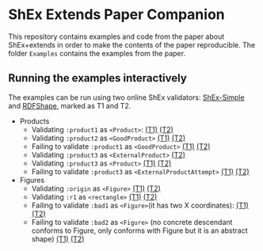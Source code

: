 # ShEx Extends Paper Companion

This repository contains examples and code from the paper about ShEx+extends in order to make the contents of the paper reproducible. The folder <code>Examples</code> contains the examples from the paper.


## Running the examples interactively

The examples can be run using two online ShEx validators: <a href="https://shex.io/webapps/shex.js/packages/shex-webapp/doc/shex-simple?manifestURL=https://raw.githubusercontent.com/anonsem/shex_extends_paper_examples/master/examples/manifest.yml">ShEx-Simple</a> and <a href="https://rdfshape.weso.es">RDFShape</a>, marked as T1 and T2. 

<ul>
<li>Products
<ul>
<li>Validating <code>:product1</code> as <code>&lt;Product&gt;</code>:
<a href="https://shex.io/webapps/shex.js/packages/shex-webapp/doc/shex-simple?schema=prefix%20%3A%20%20%20%20%20%20%20%3Chttp%3A%2F%2Fexample.org%2F%3E%0Aprefix%20xsd%3A%20%20%20%20%3Chttp%3A%2F%2Fwww.w3.org%2F2001%2FXMLSchema%23%3E%0Aprefix%20schema%3A%20%3Chttp%3A%2F%2Fschema.org%2F%3E%0A%0A%0A%3CProduct%3E%20%7B%0A%20(%3Acode%20xsd%3Ainteger%20%7C%20%3Aname%20xsd%3Astring%20)%3B%0A%20%3Areview%20%40%3CReview%3E%20*%20%3B%0A%20%3Arelated%20%40%3CProduct%3E%20*%20%0A%7D%0A%0A%3CReview%3E%20%7B%0A%20%3Avalue%20%20%5B%3ABad%20%3AGood%5D%3B%0A%20%3Atimestamp%20xsd%3Ainteger%0A%7D%0A%0A%3CGoodProduct%3E%20%40%3CProduct%3E%20AND%20%7B%0A%20%3Areview%20%40%3CGoodReview%3E%20*%20%3B%0A%7D%0A%3CGoodReview%3E%20%7B%20%0A%20%3Avalue%20%5B%3AGood%5D%20%0A%7D%0A%0A%3CExternalProductAttempt%3E%20%40%3CProduct%3E%20AND%20%7B%0A%20%3Areview%20%40%3CExternalReview%3E%20*%20%0A%7D%0A%3CExternalReview%3E%20%7B%20%0A%20%3Avalue%20xsd%3Ainteger%20%0A%7D%0A%0A%3CExternalProduct%3E%20extends%20%40%3CProduct%3E%20%7B%0A%20%3Areview%20%40%3CExternalReview%3E%20*%0A%7D&data=prefix%20%3A%20%20%20%20%20%20%20%3Chttp%3A%2F%2Fexample.org%2F%3E%0Aprefix%20xsd%3A%20%20%20%20%3Chttp%3A%2F%2Fwww.w3.org%2F2001%2FXMLSchema%23%3E%0A%0A%3Aproduct1%20%3Acode%201%20%3B%0A%20%3Areview%20%5B%3Avalue%20%3ABad%3B%20%3Atimestamp%2023%5D%3B%0A%20%3Arelated%20%3Aproduct2%20.%0A%0A%3Aproduct2%20%3Aname%20%22Nice%20Book%22%20%3B%0A%20%3Areview%20%5B%3Avalue%20%3AGood%3B%20%3Atimestamp%2045%5D%20.%0A%0A%3Aproduct3%20%3Acode%203%20%3B%0A%20%3Areview%20%5B%3Avalue%20%3AGood%3B%20%3Atimestamp%2067%5D%2C%20%0A%20%20%20%20%20%20%20%20%20%5B%3Avalue%20%3ABad%3B%20%3Atimestamp%2078%5D%2C%20%0A%20%20%20%20%20%20%20%20%20%5B%3Avalue%205%5D%2C%20%5B%3Avalue%202%5D%20.&shape-map=%3Aproduct1%40%3CProduct%3E&interface=human&success=proof&regexpEngine=eval-threaded-nerr&manifestURL=https%3A%2F%2Fshex.io%2Fwebapps%2Fshex.js%2Fpackages%2Fshex-webapp%2Fexamples%2Fmanifest.json">(T1)</a>
<a href="https://rdfshape.weso.es/shexValidate?data=prefix%20%3A%20%20%20%20%20%20%20%3Chttp%3A%2F%2Fexample.org%2F%3E%0Aprefix%20xsd%3A%20%20%20%20%3Chttp%3A%2F%2Fwww.w3.org%2F2001%2FXMLSchema%23%3E%0A%0A%3Aproduct1%20%3Acode%201%20%3B%0A%20%3Areview%20%5B%3Avalue%20%3ABad%3B%20%3Atimestamp%2023%5D%3B%0A%20%3Arelated%20%3Aproduct2%20.%0A%0A%3Aproduct2%20%3Aname%20%22Nice%20Book%22%20%3B%0A%20%3Areview%20%5B%3Avalue%20%3AGood%3B%20%3Atimestamp%2045%5D%20.%0A%0A%3Aproduct3%20%3Acode%203%20%3B%0A%20%3Areview%20%5B%3Avalue%20%3AGood%3B%20%3Atimestamp%2067%5D%2C%20%0A%20%20%20%20%20%20%20%20%20%5B%3Avalue%20%3ABad%3B%20%3Atimestamp%2078%5D%2C%20%0A%20%20%20%20%20%20%20%20%20%5B%3Avalue%205%5D%2C%20%5B%3Avalue%202%5D%20.&dataFormat=Turtle&dataInference=NONE&dataSource=byText&schema=prefix%20%3A%20%20%20%20%20%20%20%3Chttp%3A%2F%2Fexample.org%2F%3E%0Aprefix%20xsd%3A%20%20%20%20%3Chttp%3A%2F%2Fwww.w3.org%2F2001%2FXMLSchema%23%3E%0Aprefix%20schema%3A%20%3Chttp%3A%2F%2Fschema.org%2F%3E%0A%0A%0A%3CProduct%3E%20%7B%0A%20%28%3Acode%20xsd%3Ainteger%20%7C%20%3Aname%20xsd%3Astring%20%29%3B%0A%20%3Areview%20%40%3CReview%3E%20%2A%20%3B%0A%20%3Arelated%20%40%3CProduct%3E%20%2A%20%0A%7D%0A%0A%3CReview%3E%20%7B%0A%20%3Avalue%20%20%5B%3ABad%20%3AGood%5D%3B%0A%20%3Atimestamp%20xsd%3Ainteger%0A%7D%0A%0A%3CGoodProduct%3E%20%40%3CProduct%3E%20AND%20%7B%0A%20%3Areview%20%40%3CGoodReview%3E%20%2A%20%3B%0A%7D%0A%3CGoodReview%3E%20%7B%20%0A%20%3Avalue%20%5B%3AGood%5D%20%0A%7D%0A%0A%3CExternalProductAttempt%3E%20%40%3CProduct%3E%20AND%20%7B%0A%20%3Areview%20%40%3CExternalReview%3E%20%2A%20%0A%7D%0A%3CExternalReview%3E%20%7B%20%0A%20%3Avalue%20xsd%3Ainteger%20%0A%7D%0A%0A%3CExternalProduct%3E%20extends%20%40%3CProduct%3E%20%7B%0A%20%3Areview%20%40%3CExternalReview%3E%20%2A%0A%7D&schemaEngine=ShEx&schemaFormat=ShExC&schemaSource=byText&shape-map=%3Aproduct1%40%3CProduct%3E&shapeMapFormat=Compact&shapeMapSource=byText&triggerMode=ShapeMap">(T2)</a></li>
<li>Validating <code>:product2</code> as <code>&lt;GoodProduct&gt;</code>
<a href="https://shex.io/webapps/shex.js/packages/shex-webapp/doc/shex-simple?schema=prefix%20%3A%20%20%20%20%20%20%20%3Chttp%3A%2F%2Fexample.org%2F%3E%0Aprefix%20xsd%3A%20%20%20%20%3Chttp%3A%2F%2Fwww.w3.org%2F2001%2FXMLSchema%23%3E%0Aprefix%20schema%3A%20%3Chttp%3A%2F%2Fschema.org%2F%3E%0A%0A%0A%3CProduct%3E%20%7B%0A%20(%3Acode%20xsd%3Ainteger%20%7C%20%3Aname%20xsd%3Astring%20)%3B%0A%20%3Areview%20%40%3CReview%3E%20*%20%3B%0A%20%3Arelated%20%40%3CProduct%3E%20*%20%0A%7D%0A%0A%3CReview%3E%20%7B%0A%20%3Avalue%20%20%5B%3ABad%20%3AGood%5D%3B%0A%20%3Atimestamp%20xsd%3Ainteger%0A%7D%0A%0A%3CGoodProduct%3E%20%40%3CProduct%3E%20AND%20%7B%0A%20%3Areview%20%40%3CGoodReview%3E%20*%20%3B%0A%7D%0A%3CGoodReview%3E%20%7B%20%0A%20%3Avalue%20%5B%3AGood%5D%20%0A%7D%0A%0A%3CExternalProductAttempt%3E%20%40%3CProduct%3E%20AND%20%7B%0A%20%3Areview%20%40%3CExternalReview%3E%20*%20%0A%7D%0A%3CExternalReview%3E%20%7B%20%0A%20%3Avalue%20xsd%3Ainteger%20%0A%7D%0A%0A%3CExternalProduct%3E%20extends%20%40%3CProduct%3E%20%7B%0A%20%3Areview%20%40%3CExternalReview%3E%20*%0A%7D&data=prefix%20%3A%20%20%20%20%20%20%20%3Chttp%3A%2F%2Fexample.org%2F%3E%0Aprefix%20xsd%3A%20%20%20%20%3Chttp%3A%2F%2Fwww.w3.org%2F2001%2FXMLSchema%23%3E%0A%0A%3Aproduct1%20%3Acode%201%20%3B%0A%20%3Areview%20%5B%3Avalue%20%3ABad%3B%20%3Atimestamp%2023%5D%3B%0A%20%3Arelated%20%3Aproduct2%20.%0A%0A%3Aproduct2%20%3Aname%20%22Nice%20Book%22%20%3B%0A%20%3Areview%20%5B%3Avalue%20%3AGood%3B%20%3Atimestamp%2045%5D%20.%0A%0A%3Aproduct3%20%3Acode%203%20%3B%0A%20%3Areview%20%5B%3Avalue%20%3AGood%3B%20%3Atimestamp%2067%5D%2C%20%0A%20%20%20%20%20%20%20%20%20%5B%3Avalue%20%3ABad%3B%20%3Atimestamp%2078%5D%2C%20%0A%20%20%20%20%20%20%20%20%20%5B%3Avalue%205%5D%2C%20%5B%3Avalue%202%5D%20.&shape-map=%3Aproduct2%40%3CGoodProduct%3E&interface=human&success=proof&regexpEngine=eval-threaded-nerr&manifestURL=https%3A%2F%2Fshex.io%2Fwebapps%2Fshex.js%2Fpackages%2Fshex-webapp%2Fexamples%2Fmanifest.json">(T1)</a>
<a href="https://rdfshape.weso.es/shexValidate?data=prefix%20%3A%20%20%20%20%20%20%20%3Chttp%3A%2F%2Fexample.org%2F%3E%0Aprefix%20xsd%3A%20%20%20%20%3Chttp%3A%2F%2Fwww.w3.org%2F2001%2FXMLSchema%23%3E%0A%0A%3Aproduct1%20%3Acode%201%20%3B%0A%20%3Areview%20%5B%3Avalue%20%3ABad%3B%20%3Atimestamp%2023%5D%3B%0A%20%3Arelated%20%3Aproduct2%20.%0A%0A%3Aproduct2%20%3Aname%20%22Nice%20Book%22%20%3B%0A%20%3Areview%20%5B%3Avalue%20%3AGood%3B%20%3Atimestamp%2045%5D%20.%0A%0A%3Aproduct3%20%3Acode%203%20%3B%0A%20%3Areview%20%5B%3Avalue%20%3AGood%3B%20%3Atimestamp%2067%5D%2C%20%0A%20%20%20%20%20%20%20%20%20%5B%3Avalue%20%3ABad%3B%20%3Atimestamp%2078%5D%2C%20%0A%20%20%20%20%20%20%20%20%20%5B%3Avalue%205%5D%2C%20%5B%3Avalue%202%5D%20.&dataFormat=Turtle&dataInference=NONE&dataSource=byText&schema=prefix%20%3A%20%20%20%20%20%20%20%3Chttp%3A%2F%2Fexample.org%2F%3E%0Aprefix%20xsd%3A%20%20%20%20%3Chttp%3A%2F%2Fwww.w3.org%2F2001%2FXMLSchema%23%3E%0Aprefix%20schema%3A%20%3Chttp%3A%2F%2Fschema.org%2F%3E%0A%0A%0A%3CProduct%3E%20%7B%0A%20%28%3Acode%20xsd%3Ainteger%20%7C%20%3Aname%20xsd%3Astring%20%29%3B%0A%20%3Areview%20%40%3CReview%3E%20%2A%20%3B%0A%20%3Arelated%20%40%3CProduct%3E%20%2A%20%0A%7D%0A%0A%3CReview%3E%20%7B%0A%20%3Avalue%20%20%5B%3ABad%20%3AGood%5D%3B%0A%20%3Atimestamp%20xsd%3Ainteger%0A%7D%0A%0A%3CGoodProduct%3E%20%40%3CProduct%3E%20AND%20%7B%0A%20%3Areview%20%40%3CGoodReview%3E%20%2A%20%3B%0A%7D%0A%3CGoodReview%3E%20%7B%20%0A%20%3Avalue%20%5B%3AGood%5D%20%0A%7D%0A%0A%3CExternalProductAttempt%3E%20%40%3CProduct%3E%20AND%20%7B%0A%20%3Areview%20%40%3CExternalReview%3E%20%2A%20%0A%7D%0A%3CExternalReview%3E%20%7B%20%0A%20%3Avalue%20xsd%3Ainteger%20%0A%7D%0A%0A%3CExternalProduct%3E%20extends%20%40%3CProduct%3E%20%7B%0A%20%3Areview%20%40%3CExternalReview%3E%20%2A%0A%7D&schemaEngine=ShEx&schemaFormat=ShExC&schemaSource=byText&shape-map=%3Aproduct2%40%3CGoodProduct%3E&shapeMapFormat=Compact&shapeMapSource=byText&triggerMode=ShapeMap">(T2)</a></li>
<li>Failing to validate <code>:product1</code> as <code>&lt;GoodProduct&gt;</code>
<a href="https://shex.io/webapps/shex.js/packages/shex-webapp/doc/shex-simple?schema=prefix%20%3A%20%20%20%20%20%20%20%3Chttp%3A%2F%2Fexample.org%2F%3E%0Aprefix%20xsd%3A%20%20%20%20%3Chttp%3A%2F%2Fwww.w3.org%2F2001%2FXMLSchema%23%3E%0Aprefix%20schema%3A%20%3Chttp%3A%2F%2Fschema.org%2F%3E%0A%0A%0A%3CProduct%3E%20%7B%0A%20(%3Acode%20xsd%3Ainteger%20%7C%20%3Aname%20xsd%3Astring%20)%3B%0A%20%3Areview%20%40%3CReview%3E%20*%20%3B%0A%20%3Arelated%20%40%3CProduct%3E%20*%20%0A%7D%0A%0A%3CReview%3E%20%7B%0A%20%3Avalue%20%20%5B%3ABad%20%3AGood%5D%3B%0A%20%3Atimestamp%20xsd%3Ainteger%0A%7D%0A%0A%3CGoodProduct%3E%20%40%3CProduct%3E%20AND%20%7B%0A%20%3Areview%20%40%3CGoodReview%3E%20*%20%3B%0A%7D%0A%3CGoodReview%3E%20%7B%20%0A%20%3Avalue%20%5B%3AGood%5D%20%0A%7D%0A%0A%3CExternalProductAttempt%3E%20%40%3CProduct%3E%20AND%20%7B%0A%20%3Areview%20%40%3CExternalReview%3E%20*%20%0A%7D%0A%3CExternalReview%3E%20%7B%20%0A%20%3Avalue%20xsd%3Ainteger%20%0A%7D%0A%0A%3CExternalProduct%3E%20extends%20%40%3CProduct%3E%20%7B%0A%20%3Areview%20%40%3CExternalReview%3E%20*%0A%7D&data=prefix%20%3A%20%20%20%20%20%20%20%3Chttp%3A%2F%2Fexample.org%2F%3E%0Aprefix%20xsd%3A%20%20%20%20%3Chttp%3A%2F%2Fwww.w3.org%2F2001%2FXMLSchema%23%3E%0A%0A%3Aproduct1%20%3Acode%201%20%3B%0A%20%3Areview%20%5B%3Avalue%20%3ABad%3B%20%3Atimestamp%2023%5D%3B%0A%20%3Arelated%20%3Aproduct2%20.%0A%0A%3Aproduct2%20%3Aname%20%22Nice%20Book%22%20%3B%0A%20%3Areview%20%5B%3Avalue%20%3AGood%3B%20%3Atimestamp%2045%5D%20.%0A%0A%3Aproduct3%20%3Acode%203%20%3B%0A%20%3Areview%20%5B%3Avalue%20%3AGood%3B%20%3Atimestamp%2067%5D%2C%20%0A%20%20%20%20%20%20%20%20%20%5B%3Avalue%20%3ABad%3B%20%3Atimestamp%2078%5D%2C%20%0A%20%20%20%20%20%20%20%20%20%5B%3Avalue%205%5D%2C%20%5B%3Avalue%202%5D%20.&shape-map=%3Aproduct1%40%3CGoodProduct%3E&interface=human&success=proof&regexpEngine=eval-threaded-nerr&manifestURL=https%3A%2F%2Fshex.io%2Fwebapps%2Fshex.js%2Fpackages%2Fshex-webapp%2Fexamples%2Fmanifest.json">(T1)</a>
<a href="https://rdfshape.weso.es/shexValidate?data=prefix%20%3A%20%20%20%20%20%20%20%3Chttp%3A%2F%2Fexample.org%2F%3E%0Aprefix%20xsd%3A%20%20%20%20%3Chttp%3A%2F%2Fwww.w3.org%2F2001%2FXMLSchema%23%3E%0A%0A%3Aproduct1%20%3Acode%201%20%3B%0A%20%3Areview%20%5B%3Avalue%20%3ABad%3B%20%3Atimestamp%2023%5D%3B%0A%20%3Arelated%20%3Aproduct2%20.%0A%0A%3Aproduct2%20%3Aname%20%22Nice%20Book%22%20%3B%0A%20%3Areview%20%5B%3Avalue%20%3AGood%3B%20%3Atimestamp%2045%5D%20.%0A%0A%3Aproduct3%20%3Acode%203%20%3B%0A%20%3Areview%20%5B%3Avalue%20%3AGood%3B%20%3Atimestamp%2067%5D%2C%20%0A%20%20%20%20%20%20%20%20%20%5B%3Avalue%20%3ABad%3B%20%3Atimestamp%2078%5D%2C%20%0A%20%20%20%20%20%20%20%20%20%5B%3Avalue%205%5D%2C%20%5B%3Avalue%202%5D%20.&dataFormat=Turtle&dataInference=NONE&dataSource=byText&schema=prefix%20%3A%20%20%20%20%20%20%20%3Chttp%3A%2F%2Fexample.org%2F%3E%0Aprefix%20xsd%3A%20%20%20%20%3Chttp%3A%2F%2Fwww.w3.org%2F2001%2FXMLSchema%23%3E%0Aprefix%20schema%3A%20%3Chttp%3A%2F%2Fschema.org%2F%3E%0A%0A%0A%3CProduct%3E%20%7B%0A%20%28%3Acode%20xsd%3Ainteger%20%7C%20%3Aname%20xsd%3Astring%20%29%3B%0A%20%3Areview%20%40%3CReview%3E%20%2A%20%3B%0A%20%3Arelated%20%40%3CProduct%3E%20%2A%20%0A%7D%0A%0A%3CReview%3E%20%7B%0A%20%3Avalue%20%20%5B%3ABad%20%3AGood%5D%3B%0A%20%3Atimestamp%20xsd%3Ainteger%0A%7D%0A%0A%3CGoodProduct%3E%20%40%3CProduct%3E%20AND%20%7B%0A%20%3Areview%20%40%3CGoodReview%3E%20%2A%20%3B%0A%7D%0A%3CGoodReview%3E%20%7B%20%0A%20%3Avalue%20%5B%3AGood%5D%20%0A%7D%0A%0A%3CExternalProductAttempt%3E%20%40%3CProduct%3E%20AND%20%7B%0A%20%3Areview%20%40%3CExternalReview%3E%20%2A%20%0A%7D%0A%3CExternalReview%3E%20%7B%20%0A%20%3Avalue%20xsd%3Ainteger%20%0A%7D%0A%0A%3CExternalProduct%3E%20extends%20%40%3CProduct%3E%20%7B%0A%20%3Areview%20%40%3CExternalReview%3E%20%2A%0A%7D&schemaEngine=ShEx&schemaFormat=ShExC&schemaSource=byText&shape-map=%3Aproduct1%40%3CGoodProduct%3E&shapeMapFormat=Compact&shapeMapSource=byText&triggerMode=ShapeMap">(T2)</a></li>
<li>Validating <code>:product3</code> as <code>&lt;ExternalProduct&gt;</code>
<a href="https://shex.io/webapps/shex.js/packages/shex-webapp/doc/shex-simple?schema=prefix%20%3A%20%20%20%20%20%20%20%3Chttp%3A%2F%2Fexample.org%2F%3E%0Aprefix%20xsd%3A%20%20%20%20%3Chttp%3A%2F%2Fwww.w3.org%2F2001%2FXMLSchema%23%3E%0Aprefix%20schema%3A%20%3Chttp%3A%2F%2Fschema.org%2F%3E%0A%0A%0A%3CProduct%3E%20%7B%0A%20(%3Acode%20xsd%3Ainteger%20%7C%20%3Aname%20xsd%3Astring%20)%3B%0A%20%3Areview%20%40%3CReview%3E%20*%20%3B%0A%20%3Arelated%20%40%3CProduct%3E%20*%20%0A%7D%0A%0A%3CReview%3E%20%7B%0A%20%3Avalue%20%20%5B%3ABad%20%3AGood%5D%3B%0A%20%3Atimestamp%20xsd%3Ainteger%0A%7D%0A%0A%3CGoodProduct%3E%20%40%3CProduct%3E%20AND%20%7B%0A%20%3Areview%20%40%3CGoodReview%3E%20*%20%3B%0A%7D%0A%3CGoodReview%3E%20%7B%20%0A%20%3Avalue%20%5B%3AGood%5D%20%0A%7D%0A%0A%3CExternalProductAttempt%3E%20%40%3CProduct%3E%20AND%20%7B%0A%20%3Areview%20%40%3CExternalReview%3E%20*%20%0A%7D%0A%3CExternalReview%3E%20%7B%20%0A%20%3Avalue%20xsd%3Ainteger%20%0A%7D%0A%0A%3CExternalProduct%3E%20extends%20%40%3CProduct%3E%20%7B%0A%20%3Areview%20%40%3CExternalReview%3E%20*%0A%7D&data=prefix%20%3A%20%20%20%20%20%20%20%3Chttp%3A%2F%2Fexample.org%2F%3E%0Aprefix%20xsd%3A%20%20%20%20%3Chttp%3A%2F%2Fwww.w3.org%2F2001%2FXMLSchema%23%3E%0A%0A%3Aproduct1%20%3Acode%201%20%3B%0A%20%3Areview%20%5B%3Avalue%20%3ABad%3B%20%3Atimestamp%2023%5D%3B%0A%20%3Arelated%20%3Aproduct2%20.%0A%0A%3Aproduct2%20%3Aname%20%22Nice%20Book%22%20%3B%0A%20%3Areview%20%5B%3Avalue%20%3AGood%3B%20%3Atimestamp%2045%5D%20.%0A%0A%3Aproduct3%20%3Acode%203%20%3B%0A%20%3Areview%20%5B%3Avalue%20%3AGood%3B%20%3Atimestamp%2067%5D%2C%20%0A%20%20%20%20%20%20%20%20%20%5B%3Avalue%20%3ABad%3B%20%3Atimestamp%2078%5D%2C%20%0A%20%20%20%20%20%20%20%20%20%5B%3Avalue%205%5D%2C%20%5B%3Avalue%202%5D%20.&shape-map=%3Aproduct3%40%3CExternalProduct%3E&interface=human&success=proof&regexpEngine=eval-threaded-nerr&manifestURL=https%3A%2F%2Fshex.io%2Fwebapps%2Fshex.js%2Fpackages%2Fshex-webapp%2Fexamples%2Fmanifest.json"></a>
<a href="https://rdfshape.weso.es/shexValidate?data=prefix%20%3A%20%20%20%20%20%20%20%3Chttp%3A%2F%2Fexample.org%2F%3E%0Aprefix%20xsd%3A%20%20%20%20%3Chttp%3A%2F%2Fwww.w3.org%2F2001%2FXMLSchema%23%3E%0A%0A%3Aproduct1%20%3Acode%201%20%3B%0A%20%3Areview%20%5B%3Avalue%20%3ABad%3B%20%3Atimestamp%2023%5D%3B%0A%20%3Arelated%20%3Aproduct2%20.%0A%0A%3Aproduct2%20%3Aname%20%22Nice%20Book%22%20%3B%0A%20%3Areview%20%5B%3Avalue%20%3AGood%3B%20%3Atimestamp%2045%5D%20.%0A%0A%3Aproduct3%20%3Acode%203%20%3B%0A%20%3Areview%20%5B%3Avalue%20%3AGood%3B%20%3Atimestamp%2067%5D%2C%20%0A%20%20%20%20%20%20%20%20%20%5B%3Avalue%20%3ABad%3B%20%3Atimestamp%2078%5D%2C%20%0A%20%20%20%20%20%20%20%20%20%5B%3Avalue%205%5D%2C%20%5B%3Avalue%202%5D%20.&dataFormat=Turtle&dataInference=NONE&dataSource=byText&schema=prefix%20%3A%20%20%20%20%20%20%20%3Chttp%3A%2F%2Fexample.org%2F%3E%0Aprefix%20xsd%3A%20%20%20%20%3Chttp%3A%2F%2Fwww.w3.org%2F2001%2FXMLSchema%23%3E%0Aprefix%20schema%3A%20%3Chttp%3A%2F%2Fschema.org%2F%3E%0A%0A%0A%3CProduct%3E%20%7B%0A%20%28%3Acode%20xsd%3Ainteger%20%7C%20%3Aname%20xsd%3Astring%20%29%3B%0A%20%3Areview%20%40%3CReview%3E%20%2A%20%3B%0A%20%3Arelated%20%40%3CProduct%3E%20%2A%20%0A%7D%0A%0A%3CReview%3E%20%7B%0A%20%3Avalue%20%20%5B%3ABad%20%3AGood%5D%3B%0A%20%3Atimestamp%20xsd%3Ainteger%0A%7D%0A%0A%3CGoodProduct%3E%20%40%3CProduct%3E%20AND%20%7B%0A%20%3Areview%20%40%3CGoodReview%3E%20%2A%20%3B%0A%7D%0A%3CGoodReview%3E%20%7B%20%0A%20%3Avalue%20%5B%3AGood%5D%20%0A%7D%0A%0A%3CExternalProductAttempt%3E%20%40%3CProduct%3E%20AND%20%7B%0A%20%3Areview%20%40%3CExternalReview%3E%20%2A%20%0A%7D%0A%3CExternalReview%3E%20%7B%20%0A%20%3Avalue%20xsd%3Ainteger%20%0A%7D%0A%0A%3CExternalProduct%3E%20extends%20%40%3CProduct%3E%20%7B%0A%20%3Areview%20%40%3CExternalReview%3E%20%2A%0A%7D&schemaEngine=ShEx&schemaFormat=ShExC&schemaSource=byText&shape-map=%3Aproduct3%40%3CExternalProduct%3E&shapeMapFormat=Compact&shapeMapSource=byText&triggerMode=ShapeMap">(T2)</a></li>
<li>Validating <code>:product3</code> as <code>&lt;Product&gt;</code>
<a href="https://shex.io/webapps/shex.js/packages/shex-webapp/doc/shex-simple?schema=prefix%20%3A%20%20%20%20%20%20%20%3Chttp%3A%2F%2Fexample.org%2F%3E%0Aprefix%20xsd%3A%20%20%20%20%3Chttp%3A%2F%2Fwww.w3.org%2F2001%2FXMLSchema%23%3E%0Aprefix%20schema%3A%20%3Chttp%3A%2F%2Fschema.org%2F%3E%0A%0A%0A%3CProduct%3E%20%7B%0A%20(%3Acode%20xsd%3Ainteger%20%7C%20%3Aname%20xsd%3Astring%20)%3B%0A%20%3Areview%20%40%3CReview%3E%20*%20%3B%0A%20%3Arelated%20%40%3CProduct%3E%20*%20%0A%7D%0A%0A%3CReview%3E%20%7B%0A%20%3Avalue%20%20%5B%3ABad%20%3AGood%5D%3B%0A%20%3Atimestamp%20xsd%3Ainteger%0A%7D%0A%0A%3CGoodProduct%3E%20%40%3CProduct%3E%20AND%20%7B%0A%20%3Areview%20%40%3CGoodReview%3E%20*%20%3B%0A%7D%0A%3CGoodReview%3E%20%7B%20%0A%20%3Avalue%20%5B%3AGood%5D%20%0A%7D%0A%0A%3CExternalProductAttempt%3E%20%40%3CProduct%3E%20AND%20%7B%0A%20%3Areview%20%40%3CExternalReview%3E%20*%20%0A%7D%0A%3CExternalReview%3E%20%7B%20%0A%20%3Avalue%20xsd%3Ainteger%20%0A%7D%0A%0A%3CExternalProduct%3E%20extends%20%40%3CProduct%3E%20%7B%0A%20%3Areview%20%40%3CExternalReview%3E%20*%0A%7D&data=prefix%20%3A%20%20%20%20%20%20%20%3Chttp%3A%2F%2Fexample.org%2F%3E%0Aprefix%20xsd%3A%20%20%20%20%3Chttp%3A%2F%2Fwww.w3.org%2F2001%2FXMLSchema%23%3E%0A%0A%3Aproduct1%20%3Acode%201%20%3B%0A%20%3Areview%20%5B%3Avalue%20%3ABad%3B%20%3Atimestamp%2023%5D%3B%0A%20%3Arelated%20%3Aproduct2%20.%0A%0A%3Aproduct2%20%3Aname%20%22Nice%20Book%22%20%3B%0A%20%3Areview%20%5B%3Avalue%20%3AGood%3B%20%3Atimestamp%2045%5D%20.%0A%0A%3Aproduct3%20%3Acode%203%20%3B%0A%20%3Areview%20%5B%3Avalue%20%3AGood%3B%20%3Atimestamp%2067%5D%2C%20%0A%20%20%20%20%20%20%20%20%20%5B%3Avalue%20%3ABad%3B%20%3Atimestamp%2078%5D%2C%20%0A%20%20%20%20%20%20%20%20%20%5B%3Avalue%205%5D%2C%20%5B%3Avalue%202%5D%20.&shape-map=%3Aproduct3%40%3CProduct%3E&interface=human&success=proof&regexpEngine=eval-threaded-nerr&manifestURL=https%3A%2F%2Fshex.io%2Fwebapps%2Fshex.js%2Fpackages%2Fshex-webapp%2Fexamples%2Fmanifest.json">(T1)</a>
<a href="https://rdfshape.weso.es/shexValidate?data=prefix%20%3A%20%20%20%20%20%20%20%3Chttp%3A%2F%2Fexample.org%2F%3E%0Aprefix%20xsd%3A%20%20%20%20%3Chttp%3A%2F%2Fwww.w3.org%2F2001%2FXMLSchema%23%3E%0A%0A%3Aproduct1%20%3Acode%201%20%3B%0A%20%3Areview%20%5B%3Avalue%20%3ABad%3B%20%3Atimestamp%2023%5D%3B%0A%20%3Arelated%20%3Aproduct2%20.%0A%0A%3Aproduct2%20%3Aname%20%22Nice%20Book%22%20%3B%0A%20%3Areview%20%5B%3Avalue%20%3AGood%3B%20%3Atimestamp%2045%5D%20.%0A%0A%3Aproduct3%20%3Acode%203%20%3B%0A%20%3Areview%20%5B%3Avalue%20%3AGood%3B%20%3Atimestamp%2067%5D%2C%20%0A%20%20%20%20%20%20%20%20%20%5B%3Avalue%20%3ABad%3B%20%3Atimestamp%2078%5D%2C%20%0A%20%20%20%20%20%20%20%20%20%5B%3Avalue%205%5D%2C%20%5B%3Avalue%202%5D%20.&dataFormat=Turtle&dataInference=NONE&dataSource=byText&schema=prefix%20%3A%20%20%20%20%20%20%20%3Chttp%3A%2F%2Fexample.org%2F%3E%0Aprefix%20xsd%3A%20%20%20%20%3Chttp%3A%2F%2Fwww.w3.org%2F2001%2FXMLSchema%23%3E%0Aprefix%20schema%3A%20%3Chttp%3A%2F%2Fschema.org%2F%3E%0A%0A%0A%3CProduct%3E%20%7B%0A%20%28%3Acode%20xsd%3Ainteger%20%7C%20%3Aname%20xsd%3Astring%20%29%3B%0A%20%3Areview%20%40%3CReview%3E%20%2A%20%3B%0A%20%3Arelated%20%40%3CProduct%3E%20%2A%20%0A%7D%0A%0A%3CReview%3E%20%7B%0A%20%3Avalue%20%20%5B%3ABad%20%3AGood%5D%3B%0A%20%3Atimestamp%20xsd%3Ainteger%0A%7D%0A%0A%3CGoodProduct%3E%20%40%3CProduct%3E%20AND%20%7B%0A%20%3Areview%20%40%3CGoodReview%3E%20%2A%20%3B%0A%7D%0A%3CGoodReview%3E%20%7B%20%0A%20%3Avalue%20%5B%3AGood%5D%20%0A%7D%0A%0A%3CExternalProductAttempt%3E%20%40%3CProduct%3E%20AND%20%7B%0A%20%3Areview%20%40%3CExternalReview%3E%20%2A%20%0A%7D%0A%3CExternalReview%3E%20%7B%20%0A%20%3Avalue%20xsd%3Ainteger%20%0A%7D%0A%0A%3CExternalProduct%3E%20extends%20%40%3CProduct%3E%20%7B%0A%20%3Areview%20%40%3CExternalReview%3E%20%2A%0A%7D&schemaEngine=ShEx&schemaFormat=ShExC&schemaSource=byText&shape-map=%3Aproduct3%40%3CProduct%3E&shapeMapFormat=Compact&shapeMapSource=byText&triggerMode=ShapeMap">(T2)</a></li>
<li>Failing to validate <code>:product3</code> as <code>&lt;ExternalProductAttempt&gt;</code>
<a href="https://shex.io/webapps/shex.js/packages/shex-webapp/doc/shex-simple?schema=prefix%20%3A%20%20%20%20%20%20%20%3Chttp%3A%2F%2Fexample.org%2F%3E%0Aprefix%20xsd%3A%20%20%20%20%3Chttp%3A%2F%2Fwww.w3.org%2F2001%2FXMLSchema%23%3E%0Aprefix%20schema%3A%20%3Chttp%3A%2F%2Fschema.org%2F%3E%0A%0A%0A%3CProduct%3E%20%7B%0A%20(%3Acode%20xsd%3Ainteger%20%7C%20%3Aname%20xsd%3Astring%20)%3B%0A%20%3Areview%20%40%3CReview%3E%20*%20%3B%0A%20%3Arelated%20%40%3CProduct%3E%20*%20%0A%7D%0A%0A%3CReview%3E%20%7B%0A%20%3Avalue%20%20%5B%3ABad%20%3AGood%5D%3B%0A%20%3Atimestamp%20xsd%3Ainteger%0A%7D%0A%0A%3CGoodProduct%3E%20%40%3CProduct%3E%20AND%20%7B%0A%20%3Areview%20%40%3CGoodReview%3E%20*%20%3B%0A%7D%0A%3CGoodReview%3E%20%7B%20%0A%20%3Avalue%20%5B%3AGood%5D%20%0A%7D%0A%0A%3CExternalProductAttempt%3E%20%40%3CProduct%3E%20AND%20%7B%0A%20%3Areview%20%40%3CExternalReview%3E%20*%20%0A%7D%0A%3CExternalReview%3E%20%7B%20%0A%20%3Avalue%20xsd%3Ainteger%20%0A%7D%0A%0A%3CExternalProduct%3E%20extends%20%40%3CProduct%3E%20%7B%0A%20%3Areview%20%40%3CExternalReview%3E%20*%0A%7D&data=prefix%20%3A%20%20%20%20%20%20%20%3Chttp%3A%2F%2Fexample.org%2F%3E%0Aprefix%20xsd%3A%20%20%20%20%3Chttp%3A%2F%2Fwww.w3.org%2F2001%2FXMLSchema%23%3E%0A%0A%3Aproduct1%20%3Acode%201%20%3B%0A%20%3Areview%20%5B%3Avalue%20%3ABad%3B%20%3Atimestamp%2023%5D%3B%0A%20%3Arelated%20%3Aproduct2%20.%0A%0A%3Aproduct2%20%3Aname%20%22Nice%20Book%22%20%3B%0A%20%3Areview%20%5B%3Avalue%20%3AGood%3B%20%3Atimestamp%2045%5D%20.%0A%0A%3Aproduct3%20%3Acode%203%20%3B%0A%20%3Areview%20%5B%3Avalue%20%3AGood%3B%20%3Atimestamp%2067%5D%2C%20%0A%20%20%20%20%20%20%20%20%20%5B%3Avalue%20%3ABad%3B%20%3Atimestamp%2078%5D%2C%20%0A%20%20%20%20%20%20%20%20%20%5B%3Avalue%205%5D%2C%20%5B%3Avalue%202%5D%20.&shape-map=%3Aproduct3%40%3CExternalProductAttempt%3E&interface=human&success=proof&regexpEngine=eval-threaded-nerr&manifestURL=https%3A%2F%2Fshex.io%2Fwebapps%2Fshex.js%2Fpackages%2Fshex-webapp%2Fexamples%2Fmanifest.json">(T1)</a>
<a href="https://rdfshape.weso.es/shexValidate?data=prefix%20%3A%20%20%20%20%20%20%20%3Chttp%3A%2F%2Fexample.org%2F%3E%0Aprefix%20xsd%3A%20%20%20%20%3Chttp%3A%2F%2Fwww.w3.org%2F2001%2FXMLSchema%23%3E%0A%0A%3Aproduct1%20%3Acode%201%20%3B%0A%20%3Areview%20%5B%3Avalue%20%3ABad%3B%20%3Atimestamp%2023%5D%3B%0A%20%3Arelated%20%3Aproduct2%20.%0A%0A%3Aproduct2%20%3Aname%20%22Nice%20Book%22%20%3B%0A%20%3Areview%20%5B%3Avalue%20%3AGood%3B%20%3Atimestamp%2045%5D%20.%0A%0A%3Aproduct3%20%3Acode%203%20%3B%0A%20%3Areview%20%5B%3Avalue%20%3AGood%3B%20%3Atimestamp%2067%5D%2C%20%0A%20%20%20%20%20%20%20%20%20%5B%3Avalue%20%3ABad%3B%20%3Atimestamp%2078%5D%2C%20%0A%20%20%20%20%20%20%20%20%20%5B%3Avalue%205%5D%2C%20%5B%3Avalue%202%5D%20.&dataFormat=Turtle&dataInference=NONE&dataSource=byText&schema=prefix%20%3A%20%20%20%20%20%20%20%3Chttp%3A%2F%2Fexample.org%2F%3E%0Aprefix%20xsd%3A%20%20%20%20%3Chttp%3A%2F%2Fwww.w3.org%2F2001%2FXMLSchema%23%3E%0Aprefix%20schema%3A%20%3Chttp%3A%2F%2Fschema.org%2F%3E%0A%0A%0A%3CProduct%3E%20%7B%0A%20%28%3Acode%20xsd%3Ainteger%20%7C%20%3Aname%20xsd%3Astring%20%29%3B%0A%20%3Areview%20%40%3CReview%3E%20%2A%20%3B%0A%20%3Arelated%20%40%3CProduct%3E%20%2A%20%0A%7D%0A%0A%3CReview%3E%20%7B%0A%20%3Avalue%20%20%5B%3ABad%20%3AGood%5D%3B%0A%20%3Atimestamp%20xsd%3Ainteger%0A%7D%0A%0A%3CGoodProduct%3E%20%40%3CProduct%3E%20AND%20%7B%0A%20%3Areview%20%40%3CGoodReview%3E%20%2A%20%3B%0A%7D%0A%3CGoodReview%3E%20%7B%20%0A%20%3Avalue%20%5B%3AGood%5D%20%0A%7D%0A%0A%3CExternalProductAttempt%3E%20%40%3CProduct%3E%20AND%20%7B%0A%20%3Areview%20%40%3CExternalReview%3E%20%2A%20%0A%7D%0A%3CExternalReview%3E%20%7B%20%0A%20%3Avalue%20xsd%3Ainteger%20%0A%7D%0A%0A%3CExternalProduct%3E%20extends%20%40%3CProduct%3E%20%7B%0A%20%3Areview%20%40%3CExternalReview%3E%20%2A%0A%7D&schemaEngine=ShEx&schemaFormat=ShExC&schemaSource=byText&shape-map=%3Aproduct3%40%3CExternalProductAttempt%3E&shapeMapFormat=Compact&shapeMapSource=byText&triggerMode=ShapeMap">(T2)</a></li>
</ul>
</li>
<li>Figures
  <ul>
  
  <li>
  Validating <code>:origin</code> as <code>&lt;Figure&gt;</code>
  <a href="https://shex.io/webapps/shex.js/packages/shex-webapp/doc/shex-simple?schema=prefix%20%3A%20%20%20%20%20%20%20%3Chttp%3A%2F%2Fexample.org%2F%3E%0Aprefix%20xsd%3A%20%20%20%20%3Chttp%3A%2F%2Fwww.w3.org%2F2001%2FXMLSchema%23%3E%0Aprefix%20schema%3A%20%3Chttp%3A%2F%2Fschema.org%2F%3E%0A%0Aabstract%20%3CFigure%3E%20%7B%0A%20%3Acomponent%20%40%3CLabel%3E%0A%7D%0A%0A%3CLabel%3E%20%7B%20%3Atype%20%5B%20%3ALabel%20%5D%3B%20%3Avalue%20xsd%3Astring%20%7D%0A%0A%3CGeoFigure%3E%20extends%20%40%3CFigure%3E%20%7B%0A%20%20%3Acomponent%20%40%3CPosX%3E%20%3B%0A%20%20%3Acomponent%20%40%3CPosY%3E%0A%7D%0A%0A%3CPosX%3E%20%7B%20%3Atype%20%5B%20%3AXCoord%20%5D%3B%20%3Avalue%20xsd%3Ainteger%20%7D%0A%3CPosY%3E%20%7B%20%3Atype%20%5B%20%3AYCoord%20%5D%3B%20%3Avalue%20xsd%3Ainteger%20%7D%0A%0A%3CColoredFigure%3E%20extends%20%40%3CFigure%3E%20%7B%0A%20%20%3Acomponent%20%40%3CColor%3E%0A%7D%0A%0A%3CRectangle%3E%20extends%20%40%3CGeoFigure%3E%20extends%20%40%3CColoredFigure%3E%20%7B%0A%20%20%3Acomponent%20%40%3CHeight%3E%20%3B%0A%20%20%3Acomponent%20%40%3CWidth%3E%0A%7D%0A%0A%3CColor%3E%20%7B%3Atype%20%5B%20%3AColor%20%5D%3B%20%3Avalue%20%5B%3ARed%20%3AGreen%20%3ABlue%20%5D%20%7D%0A%3CHeight%3E%20%7B%3Atype%20%5B%20%3AHeight%20%5D%3B%20%3Avalue%20xsd%3Ainteger%20%7D%0A%3CWidth%3E%20%7B%3Atype%20%5B%20%3AWidth%20%5D%3B%20%3Avalue%20xsd%3Ainteger%20%7D&data=prefix%20%3A%20%20%20%20%20%20%20%3Chttp%3A%2F%2Fexample.org%2F%3E%0Aprefix%20xsd%3A%20%20%20%20%3Chttp%3A%2F%2Fwww.w3.org%2F2001%2FXMLSchema%23%3E%0A%0A%3Aorigin%20%3Acomponent%20%0A%20%5B%3Atype%20%3ALabel%3B%20%3Avalue%20%22Origin%22%5D%20%2C%0A%20%5B%3Atype%20%3AXCoord%3B%20%3Avalue%200%5D%20%2C%20%5B%3Atype%20%3AYCoord%3B%20%3Avalue%200%5D%20.%0A%0A%3Abad1%20%3Acomponent%20%0A%20%20%20%20%5B%20%3Atype%20%3ALabel%3B%20%3Avalue%20%22Origin%22%20%5D%20%2C%0A%20%20%20%20%5B%20%3Atype%20%3AXCoord%3B%20%3Avalue%200%3B%20%5D%20%2C%0A%20%20%20%20%5B%20%3Atype%20%3AXCoord%3B%20%3Avalue%201%3B%20%5D%20%2C%0A%20%20%20%20%5B%20%3Atype%20%3AYCoord%3B%20%3Avalue%200%3B%20%5D%20.%0A%0A%3Abad2%20%3Acomponent%20%20%20%20%20%0A%20%20%20%20%5B%20%3Atype%20%3ALabel%3B%20%3Avalue%20%22Unspecified%22%20%5D%20.%0A%20%20%20%20%0A%3Ar1%20%3Acomponent%20%0A%20%5B%3Atype%20%3ALabel%3B%20%3Avalue%20%22A%20red%20rectangle%22%5D%20%2C%0A%20%5B%3Atype%20%3AXCoord%3B%20%3Avalue%202%5D%2C%20%5B%3Atype%20%3AYCoord%3B%20%3Avalue%203%5D%2C%0A%20%5B%3Atype%20%3AColor%3B%20%3Avalue%20%3ARed%5D%2C%20%0A%20%5B%3Atype%20%3AHeight%3B%20%3Avalue%204%5D%2C%20%5B%3Atype%20%3AWidth%3B%20%3Avalue%205%5D%20.&shape-map=%3Aorigin%40%3CFigure%3E&interface=human&success=proof&regexpEngine=eval-threaded-nerr&manifestURL=https%3A%2F%2Fshex.io%2Fwebapps%2Fshex.js%2Fpackages%2Fshex-webapp%2Fexamples%2Fmanifest.json">(T1)</a>
  <a href="https://rdfshape.weso.es/shexValidate?data=prefix%20%3A%20%20%20%20%20%20%20%3Chttp%3A%2F%2Fexample.org%2F%3E%0Aprefix%20xsd%3A%20%20%20%20%3Chttp%3A%2F%2Fwww.w3.org%2F2001%2FXMLSchema%23%3E%0A%0A%3Aorigin%20%3Acomponent%20%0A%20%5B%3Atype%20%3ALabel%3B%20%3Avalue%20%22Origin%22%5D%20%2C%0A%20%5B%3Atype%20%3AXCoord%3B%20%3Avalue%200%5D%20%2C%20%5B%3Atype%20%3AYCoord%3B%20%3Avalue%200%5D%20.%0A%0A%3Abad1%20%3Acomponent%20%0A%20%20%20%20%5B%20%3Atype%20%3ALabel%3B%20%3Avalue%20%22Origin%22%20%5D%20%2C%0A%20%20%20%20%5B%20%3Atype%20%3AXCoord%3B%20%3Avalue%200%3B%20%5D%20%2C%0A%20%20%20%20%5B%20%3Atype%20%3AXCoord%3B%20%3Avalue%201%3B%20%5D%20%2C%0A%20%20%20%20%5B%20%3Atype%20%3AYCoord%3B%20%3Avalue%200%3B%20%5D%20.%0A%0A%3Abad2%20%3Acomponent%20%20%20%20%20%0A%20%20%20%20%5B%20%3Atype%20%3ALabel%3B%20%3Avalue%20%22Unspecified%22%20%5D%20.%0A%20%20%20%20%0A%3Ar1%20%3Acomponent%20%0A%20%5B%3Atype%20%3ALabel%3B%20%3Avalue%20%22A%20red%20rectangle%22%5D%20%2C%0A%20%5B%3Atype%20%3AXCoord%3B%20%3Avalue%202%5D%2C%20%5B%3Atype%20%3AYCoord%3B%20%3Avalue%203%5D%2C%0A%20%5B%3Atype%20%3AColor%3B%20%3Avalue%20%3ARed%5D%2C%20%0A%20%5B%3Atype%20%3AHeight%3B%20%3Avalue%204%5D%2C%20%5B%3Atype%20%3AWidth%3B%20%3Avalue%205%5D%20.&dataFormat=Turtle&dataInference=NONE&dataSource=byText&schema=prefix%20%3A%20%20%20%20%20%20%20%3Chttp%3A%2F%2Fexample.org%2F%3E%0Aprefix%20xsd%3A%20%20%20%20%3Chttp%3A%2F%2Fwww.w3.org%2F2001%2FXMLSchema%23%3E%0Aprefix%20schema%3A%20%3Chttp%3A%2F%2Fschema.org%2F%3E%0A%0Aabstract%20%3CFigure%3E%20%7B%0A%20%3Acomponent%20%40%3CLabel%3E%0A%7D%0A%0A%3CLabel%3E%20%7B%20%3Atype%20%5B%20%3ALabel%20%5D%3B%20%3Avalue%20xsd%3Astring%20%7D%0A%0A%3CGeoFigure%3E%20extends%20%40%3CFigure%3E%20%7B%0A%20%20%3Acomponent%20%40%3CPosX%3E%20%3B%0A%20%20%3Acomponent%20%40%3CPosY%3E%0A%7D%0A%0A%3CPosX%3E%20%7B%20%3Atype%20%5B%20%3AXCoord%20%5D%3B%20%3Avalue%20xsd%3Ainteger%20%7D%0A%3CPosY%3E%20%7B%20%3Atype%20%5B%20%3AYCoord%20%5D%3B%20%3Avalue%20xsd%3Ainteger%20%7D%0A%0A%3CColoredFigure%3E%20extends%20%40%3CFigure%3E%20%7B%0A%20%20%3Acomponent%20%40%3CColor%3E%0A%7D%0A%0A%3CRectangle%3E%20extends%20%40%3CGeoFigure%3E%20extends%20%40%3CColoredFigure%3E%20%7B%0A%20%20%3Acomponent%20%40%3CHeight%3E%20%3B%0A%20%20%3Acomponent%20%40%3CWidth%3E%0A%7D%0A%0A%3CColor%3E%20%7B%3Atype%20%5B%20%3AColor%20%5D%3B%20%3Avalue%20%5B%3ARed%20%3AGreen%20%3ABlue%20%5D%20%7D%0A%3CHeight%3E%20%7B%3Atype%20%5B%20%3AHeight%20%5D%3B%20%3Avalue%20xsd%3Ainteger%20%7D%0A%3CWidth%3E%20%7B%3Atype%20%5B%20%3AWidth%20%5D%3B%20%3Avalue%20xsd%3Ainteger%20%7D&schemaEngine=ShEx&schemaFormat=ShExC&schemaSource=byText&shape-map=%3Aorigin%40%3CFigure%3E&shapeMapFormat=Compact&shapeMapSource=byText&triggerMode=ShapeMap">(T2)</a></li>

  <li>Validating <code>:r1</code> as <code>&lt;rectangle&gt;</code>
  <a href="https://shex.io/webapps/shex.js/packages/shex-webapp/doc/shex-simple?schema=prefix%20%3A%20%20%20%20%20%20%20%3Chttp%3A%2F%2Fexample.org%2F%3E%0Aprefix%20xsd%3A%20%20%20%20%3Chttp%3A%2F%2Fwww.w3.org%2F2001%2FXMLSchema%23%3E%0Aprefix%20schema%3A%20%3Chttp%3A%2F%2Fschema.org%2F%3E%0A%0Aabstract%20%3CFigure%3E%20%7B%0A%20%3Acomponent%20%40%3CLabel%3E%0A%7D%0A%0A%3CLabel%3E%20%7B%20%3Atype%20%5B%20%3ALabel%20%5D%3B%20%3Avalue%20xsd%3Astring%20%7D%0A%0A%3CGeoFigure%3E%20extends%20%40%3CFigure%3E%20%7B%0A%20%20%3Acomponent%20%40%3CPosX%3E%20%3B%0A%20%20%3Acomponent%20%40%3CPosY%3E%0A%7D%0A%0A%3CPosX%3E%20%7B%20%3Atype%20%5B%20%3AXCoord%20%5D%3B%20%3Avalue%20xsd%3Ainteger%20%7D%0A%3CPosY%3E%20%7B%20%3Atype%20%5B%20%3AYCoord%20%5D%3B%20%3Avalue%20xsd%3Ainteger%20%7D%0A%0A%3CColoredFigure%3E%20extends%20%40%3CFigure%3E%20%7B%0A%20%20%3Acomponent%20%40%3CColor%3E%0A%7D%0A%0A%3CRectangle%3E%20extends%20%40%3CGeoFigure%3E%20extends%20%40%3CColoredFigure%3E%20%7B%0A%20%20%3Acomponent%20%40%3CHeight%3E%20%3B%0A%20%20%3Acomponent%20%40%3CWidth%3E%0A%7D%0A%0A%3CColor%3E%20%7B%3Atype%20%5B%20%3AColor%20%5D%3B%20%3Avalue%20%5B%3ARed%20%3AGreen%20%3ABlue%20%5D%20%7D%0A%3CHeight%3E%20%7B%3Atype%20%5B%20%3AHeight%20%5D%3B%20%3Avalue%20xsd%3Ainteger%20%7D%0A%3CWidth%3E%20%7B%3Atype%20%5B%20%3AWidth%20%5D%3B%20%3Avalue%20xsd%3Ainteger%20%7D&data=prefix%20%3A%20%20%20%20%20%20%20%3Chttp%3A%2F%2Fexample.org%2F%3E%0Aprefix%20xsd%3A%20%20%20%20%3Chttp%3A%2F%2Fwww.w3.org%2F2001%2FXMLSchema%23%3E%0A%0A%3Aorigin%20%3Acomponent%20%0A%20%5B%3Atype%20%3ALabel%3B%20%3Avalue%20%22Origin%22%5D%20%2C%0A%20%5B%3Atype%20%3AXCoord%3B%20%3Avalue%200%5D%20%2C%20%5B%3Atype%20%3AYCoord%3B%20%3Avalue%200%5D%20.%0A%0A%3Abad1%20%3Acomponent%20%0A%20%20%20%20%5B%20%3Atype%20%3ALabel%3B%20%3Avalue%20%22Origin%22%20%5D%20%2C%0A%20%20%20%20%5B%20%3Atype%20%3AXCoord%3B%20%3Avalue%200%3B%20%5D%20%2C%0A%20%20%20%20%5B%20%3Atype%20%3AXCoord%3B%20%3Avalue%201%3B%20%5D%20%2C%0A%20%20%20%20%5B%20%3Atype%20%3AYCoord%3B%20%3Avalue%200%3B%20%5D%20.%0A%0A%3Abad2%20%3Acomponent%20%20%20%20%20%0A%20%20%20%20%5B%20%3Atype%20%3ALabel%3B%20%3Avalue%20%22Unspecified%22%20%5D%20.%0A%20%20%20%20%0A%3Ar1%20%3Acomponent%20%0A%20%5B%3Atype%20%3ALabel%3B%20%3Avalue%20%22A%20red%20rectangle%22%5D%20%2C%0A%20%5B%3Atype%20%3AXCoord%3B%20%3Avalue%202%5D%2C%20%5B%3Atype%20%3AYCoord%3B%20%3Avalue%203%5D%2C%0A%20%5B%3Atype%20%3AColor%3B%20%3Avalue%20%3ARed%5D%2C%20%0A%20%5B%3Atype%20%3AHeight%3B%20%3Avalue%204%5D%2C%20%5B%3Atype%20%3AWidth%3B%20%3Avalue%205%5D%20.&shape-map=%3Ar1%40%3CRectangle%3E&interface=human&success=proof&regexpEngine=eval-threaded-nerr&manifestURL=https%3A%2F%2Fshex.io%2Fwebapps%2Fshex.js%2Fpackages%2Fshex-webapp%2Fexamples%2Fmanifest.json">(T1)</a>
  <a href="https://rdfshape.weso.es/shexValidate?data=prefix%20%3A%20%20%20%20%20%20%20%3Chttp%3A%2F%2Fexample.org%2F%3E%0Aprefix%20xsd%3A%20%20%20%20%3Chttp%3A%2F%2Fwww.w3.org%2F2001%2FXMLSchema%23%3E%0A%0A%3Aorigin%20%3Acomponent%20%0A%20%5B%3Atype%20%3ALabel%3B%20%3Avalue%20%22Origin%22%5D%20%2C%0A%20%5B%3Atype%20%3AXCoord%3B%20%3Avalue%200%5D%20%2C%20%5B%3Atype%20%3AYCoord%3B%20%3Avalue%200%5D%20.%0A%0A%3Abad1%20%3Acomponent%20%0A%20%20%20%20%5B%20%3Atype%20%3ALabel%3B%20%3Avalue%20%22Origin%22%20%5D%20%2C%0A%20%20%20%20%5B%20%3Atype%20%3AXCoord%3B%20%3Avalue%200%3B%20%5D%20%2C%0A%20%20%20%20%5B%20%3Atype%20%3AXCoord%3B%20%3Avalue%201%3B%20%5D%20%2C%0A%20%20%20%20%5B%20%3Atype%20%3AYCoord%3B%20%3Avalue%200%3B%20%5D%20.%0A%0A%3Abad2%20%3Acomponent%20%20%20%20%20%0A%20%20%20%20%5B%20%3Atype%20%3ALabel%3B%20%3Avalue%20%22Unspecified%22%20%5D%20.%0A%20%20%20%20%0A%3Ar1%20%3Acomponent%20%0A%20%5B%3Atype%20%3ALabel%3B%20%3Avalue%20%22A%20red%20rectangle%22%5D%20%2C%0A%20%5B%3Atype%20%3AXCoord%3B%20%3Avalue%202%5D%2C%20%5B%3Atype%20%3AYCoord%3B%20%3Avalue%203%5D%2C%0A%20%5B%3Atype%20%3AColor%3B%20%3Avalue%20%3ARed%5D%2C%20%0A%20%5B%3Atype%20%3AHeight%3B%20%3Avalue%204%5D%2C%20%5B%3Atype%20%3AWidth%3B%20%3Avalue%205%5D%20.&dataFormat=Turtle&dataInference=NONE&dataSource=byText&schema=prefix%20%3A%20%20%20%20%20%20%20%3Chttp%3A%2F%2Fexample.org%2F%3E%0Aprefix%20xsd%3A%20%20%20%20%3Chttp%3A%2F%2Fwww.w3.org%2F2001%2FXMLSchema%23%3E%0Aprefix%20schema%3A%20%3Chttp%3A%2F%2Fschema.org%2F%3E%0A%0Aabstract%20%3CFigure%3E%20%7B%0A%20%3Acomponent%20%40%3CLabel%3E%0A%7D%0A%0A%3CLabel%3E%20%7B%20%3Atype%20%5B%20%3ALabel%20%5D%3B%20%3Avalue%20xsd%3Astring%20%7D%0A%0A%3CGeoFigure%3E%20extends%20%40%3CFigure%3E%20%7B%0A%20%20%3Acomponent%20%40%3CPosX%3E%20%3B%0A%20%20%3Acomponent%20%40%3CPosY%3E%0A%7D%0A%0A%3CPosX%3E%20%7B%20%3Atype%20%5B%20%3AXCoord%20%5D%3B%20%3Avalue%20xsd%3Ainteger%20%7D%0A%3CPosY%3E%20%7B%20%3Atype%20%5B%20%3AYCoord%20%5D%3B%20%3Avalue%20xsd%3Ainteger%20%7D%0A%0A%3CColoredFigure%3E%20extends%20%40%3CFigure%3E%20%7B%0A%20%20%3Acomponent%20%40%3CColor%3E%0A%7D%0A%0A%3CRectangle%3E%20extends%20%40%3CGeoFigure%3E%20extends%20%40%3CColoredFigure%3E%20%7B%0A%20%20%3Acomponent%20%40%3CHeight%3E%20%3B%0A%20%20%3Acomponent%20%40%3CWidth%3E%0A%7D%0A%0A%3CColor%3E%20%7B%3Atype%20%5B%20%3AColor%20%5D%3B%20%3Avalue%20%5B%3ARed%20%3AGreen%20%3ABlue%20%5D%20%7D%0A%3CHeight%3E%20%7B%3Atype%20%5B%20%3AHeight%20%5D%3B%20%3Avalue%20xsd%3Ainteger%20%7D%0A%3CWidth%3E%20%7B%3Atype%20%5B%20%3AWidth%20%5D%3B%20%3Avalue%20xsd%3Ainteger%20%7D&schemaEngine=ShEx&schemaFormat=ShExC&schemaSource=byText&shape-map=%3Ar1%40%3CRectangle%3E&shapeMapFormat=Compact&shapeMapSource=byText&triggerMode=ShapeMap">(T2)</a></li>

  <li>
  Failing to validate <code>:bad1</code> as <code>&lt;Figure&gt;</code>(it has two X coordinates):
  <a href="https://shex.io/webapps/shex.js/packages/shex-webapp/doc/shex-simple?schema=prefix%20%3A%20%20%20%20%20%20%20%3Chttp%3A%2F%2Fexample.org%2F%3E%0Aprefix%20xsd%3A%20%20%20%20%3Chttp%3A%2F%2Fwww.w3.org%2F2001%2FXMLSchema%23%3E%0Aprefix%20schema%3A%20%3Chttp%3A%2F%2Fschema.org%2F%3E%0A%0Aabstract%20%3CFigure%3E%20%7B%0A%20%3Acomponent%20%40%3CLabel%3E%0A%7D%0A%0A%3CLabel%3E%20%7B%20%3Atype%20%5B%20%3ALabel%20%5D%3B%20%3Avalue%20xsd%3Astring%20%7D%0A%0A%3CGeoFigure%3E%20extends%20%40%3CFigure%3E%20%7B%0A%20%20%3Acomponent%20%40%3CPosX%3E%20%3B%0A%20%20%3Acomponent%20%40%3CPosY%3E%0A%7D%0A%0A%3CPosX%3E%20%7B%20%3Atype%20%5B%20%3AXCoord%20%5D%3B%20%3Avalue%20xsd%3Ainteger%20%7D%0A%3CPosY%3E%20%7B%20%3Atype%20%5B%20%3AYCoord%20%5D%3B%20%3Avalue%20xsd%3Ainteger%20%7D%0A%0A%3CColoredFigure%3E%20extends%20%40%3CFigure%3E%20%7B%0A%20%20%3Acomponent%20%40%3CColor%3E%0A%7D%0A%0A%3CRectangle%3E%20extends%20%40%3CGeoFigure%3E%20extends%20%40%3CColoredFigure%3E%20%7B%0A%20%20%3Acomponent%20%40%3CHeight%3E%20%3B%0A%20%20%3Acomponent%20%40%3CWidth%3E%0A%7D%0A%0A%3CColor%3E%20%7B%3Atype%20%5B%20%3AColor%20%5D%3B%20%3Avalue%20%5B%3ARed%20%3AGreen%20%3ABlue%20%5D%20%7D%0A%3CHeight%3E%20%7B%3Atype%20%5B%20%3AHeight%20%5D%3B%20%3Avalue%20xsd%3Ainteger%20%7D%0A%3CWidth%3E%20%7B%3Atype%20%5B%20%3AWidth%20%5D%3B%20%3Avalue%20xsd%3Ainteger%20%7D&data=prefix%20%3A%20%20%20%20%20%20%20%3Chttp%3A%2F%2Fexample.org%2F%3E%0Aprefix%20xsd%3A%20%20%20%20%3Chttp%3A%2F%2Fwww.w3.org%2F2001%2FXMLSchema%23%3E%0A%0A%3Aorigin%20%3Acomponent%20%0A%20%5B%3Atype%20%3ALabel%3B%20%3Avalue%20%22Origin%22%5D%20%2C%0A%20%5B%3Atype%20%3AXCoord%3B%20%3Avalue%200%5D%20%2C%20%5B%3Atype%20%3AYCoord%3B%20%3Avalue%200%5D%20.%0A%0A%3Abad1%20%3Acomponent%20%0A%20%20%20%20%5B%20%3Atype%20%3ALabel%3B%20%3Avalue%20%22Origin%22%20%5D%20%2C%0A%20%20%20%20%5B%20%3Atype%20%3AXCoord%3B%20%3Avalue%200%3B%20%5D%20%2C%0A%20%20%20%20%5B%20%3Atype%20%3AXCoord%3B%20%3Avalue%201%3B%20%5D%20%2C%0A%20%20%20%20%5B%20%3Atype%20%3AYCoord%3B%20%3Avalue%200%3B%20%5D%20.%0A%0A%3Abad2%20%3Acomponent%20%20%20%20%20%0A%20%20%20%20%5B%20%3Atype%20%3ALabel%3B%20%3Avalue%20%22Unspecified%22%20%5D%20.%0A%20%20%20%20%0A%3Ar1%20%3Acomponent%20%0A%20%5B%3Atype%20%3ALabel%3B%20%3Avalue%20%22A%20red%20rectangle%22%5D%20%2C%0A%20%5B%3Atype%20%3AXCoord%3B%20%3Avalue%202%5D%2C%20%5B%3Atype%20%3AYCoord%3B%20%3Avalue%203%5D%2C%0A%20%5B%3Atype%20%3AColor%3B%20%3Avalue%20%3ARed%5D%2C%20%0A%20%5B%3Atype%20%3AHeight%3B%20%3Avalue%204%5D%2C%20%5B%3Atype%20%3AWidth%3B%20%3Avalue%205%5D%20.&shape-map=%3Abad1%40%3CRectangle%3E&interface=human&success=proof&regexpEngine=eval-threaded-nerr&manifestURL=https%3A%2F%2Fshex.io%2Fwebapps%2Fshex.js%2Fpackages%2Fshex-webapp%2Fexamples%2Fmanifest.json">(T1)</a>
  <a href="https://rdfshape.weso.es/shexValidate?data=prefix%20%3A%20%20%20%20%20%20%20%3Chttp%3A%2F%2Fexample.org%2F%3E%0Aprefix%20xsd%3A%20%20%20%20%3Chttp%3A%2F%2Fwww.w3.org%2F2001%2FXMLSchema%23%3E%0A%0A%3Aorigin%20%3Acomponent%20%0A%20%5B%3Atype%20%3ALabel%3B%20%3Avalue%20%22Origin%22%5D%20%2C%0A%20%5B%3Atype%20%3AXCoord%3B%20%3Avalue%200%5D%20%2C%20%5B%3Atype%20%3AYCoord%3B%20%3Avalue%200%5D%20.%0A%0A%3Abad1%20%3Acomponent%20%0A%20%20%20%20%5B%20%3Atype%20%3ALabel%3B%20%3Avalue%20%22Origin%22%20%5D%20%2C%0A%20%20%20%20%5B%20%3Atype%20%3AXCoord%3B%20%3Avalue%200%3B%20%5D%20%2C%0A%20%20%20%20%5B%20%3Atype%20%3AXCoord%3B%20%3Avalue%201%3B%20%5D%20%2C%0A%20%20%20%20%5B%20%3Atype%20%3AYCoord%3B%20%3Avalue%200%3B%20%5D%20.%0A%0A%3Abad2%20%3Acomponent%20%20%20%20%20%0A%20%20%20%20%5B%20%3Atype%20%3ALabel%3B%20%3Avalue%20%22Unspecified%22%20%5D%20.%0A%20%20%20%20%0A%3Ar1%20%3Acomponent%20%0A%20%5B%3Atype%20%3ALabel%3B%20%3Avalue%20%22A%20red%20rectangle%22%5D%20%2C%0A%20%5B%3Atype%20%3AXCoord%3B%20%3Avalue%202%5D%2C%20%5B%3Atype%20%3AYCoord%3B%20%3Avalue%203%5D%2C%0A%20%5B%3Atype%20%3AColor%3B%20%3Avalue%20%3ARed%5D%2C%20%0A%20%5B%3Atype%20%3AHeight%3B%20%3Avalue%204%5D%2C%20%5B%3Atype%20%3AWidth%3B%20%3Avalue%205%5D%20.&dataFormat=Turtle&dataInference=NONE&dataSource=byText&schema=prefix%20%3A%20%20%20%20%20%20%20%3Chttp%3A%2F%2Fexample.org%2F%3E%0Aprefix%20xsd%3A%20%20%20%20%3Chttp%3A%2F%2Fwww.w3.org%2F2001%2FXMLSchema%23%3E%0Aprefix%20schema%3A%20%3Chttp%3A%2F%2Fschema.org%2F%3E%0A%0Aabstract%20%3CFigure%3E%20%7B%0A%20%3Acomponent%20%40%3CLabel%3E%0A%7D%0A%0A%3CLabel%3E%20%7B%20%3Atype%20%5B%20%3ALabel%20%5D%3B%20%3Avalue%20xsd%3Astring%20%7D%0A%0A%3CGeoFigure%3E%20extends%20%40%3CFigure%3E%20%7B%0A%20%20%3Acomponent%20%40%3CPosX%3E%20%3B%0A%20%20%3Acomponent%20%40%3CPosY%3E%0A%7D%0A%0A%3CPosX%3E%20%7B%20%3Atype%20%5B%20%3AXCoord%20%5D%3B%20%3Avalue%20xsd%3Ainteger%20%7D%0A%3CPosY%3E%20%7B%20%3Atype%20%5B%20%3AYCoord%20%5D%3B%20%3Avalue%20xsd%3Ainteger%20%7D%0A%0A%3CColoredFigure%3E%20extends%20%40%3CFigure%3E%20%7B%0A%20%20%3Acomponent%20%40%3CColor%3E%0A%7D%0A%0A%3CRectangle%3E%20extends%20%40%3CGeoFigure%3E%20extends%20%40%3CColoredFigure%3E%20%7B%0A%20%20%3Acomponent%20%40%3CHeight%3E%20%3B%0A%20%20%3Acomponent%20%40%3CWidth%3E%0A%7D%0A%0A%3CColor%3E%20%7B%3Atype%20%5B%20%3AColor%20%5D%3B%20%3Avalue%20%5B%3ARed%20%3AGreen%20%3ABlue%20%5D%20%7D%0A%3CHeight%3E%20%7B%3Atype%20%5B%20%3AHeight%20%5D%3B%20%3Avalue%20xsd%3Ainteger%20%7D%0A%3CWidth%3E%20%7B%3Atype%20%5B%20%3AWidth%20%5D%3B%20%3Avalue%20xsd%3Ainteger%20%7D&schemaEngine=ShEx&schemaFormat=ShExC&schemaSource=byText&shape-map=%3Abad1%40%3CFigure%3E&shapeMapFormat=Compact&shapeMapSource=byText&triggerMode=ShapeMap">(T2)</a></li>

  <li>
  Failing to validate <code>:bad2</code> as <code>&lt;Figure&gt;</code> (no concrete descendant conforms to Figure, only conforms with Figure but it is an  abstract shape)
  <a href="https://shex.io/webapps/shex.js/packages/shex-webapp/doc/shex-simple?schema=prefix%20%3A%20%20%20%20%20%20%20%3Chttp%3A%2F%2Fexample.org%2F%3E%0Aprefix%20xsd%3A%20%20%20%20%3Chttp%3A%2F%2Fwww.w3.org%2F2001%2FXMLSchema%23%3E%0Aprefix%20schema%3A%20%3Chttp%3A%2F%2Fschema.org%2F%3E%0A%0Aabstract%20%3CFigure%3E%20%7B%0A%20%3Acomponent%20%40%3CLabel%3E%0A%7D%0A%0A%3CLabel%3E%20%7B%20%3Atype%20%5B%20%3ALabel%20%5D%3B%20%3Avalue%20xsd%3Astring%20%7D%0A%0A%3CGeoFigure%3E%20extends%20%40%3CFigure%3E%20%7B%0A%20%20%3Acomponent%20%40%3CPosX%3E%20%3B%0A%20%20%3Acomponent%20%40%3CPosY%3E%0A%7D%0A%0A%3CPosX%3E%20%7B%20%3Atype%20%5B%20%3AXCoord%20%5D%3B%20%3Avalue%20xsd%3Ainteger%20%7D%0A%3CPosY%3E%20%7B%20%3Atype%20%5B%20%3AYCoord%20%5D%3B%20%3Avalue%20xsd%3Ainteger%20%7D%0A%0A%3CColoredFigure%3E%20extends%20%40%3CFigure%3E%20%7B%0A%20%20%3Acomponent%20%40%3CColor%3E%0A%7D%0A%0A%3CRectangle%3E%20extends%20%40%3CGeoFigure%3E%20extends%20%40%3CColoredFigure%3E%20%7B%0A%20%20%3Acomponent%20%40%3CHeight%3E%20%3B%0A%20%20%3Acomponent%20%40%3CWidth%3E%0A%7D%0A%0A%3CColor%3E%20%7B%3Atype%20%5B%20%3AColor%20%5D%3B%20%3Avalue%20%5B%3ARed%20%3AGreen%20%3ABlue%20%5D%20%7D%0A%3CHeight%3E%20%7B%3Atype%20%5B%20%3AHeight%20%5D%3B%20%3Avalue%20xsd%3Ainteger%20%7D%0A%3CWidth%3E%20%7B%3Atype%20%5B%20%3AWidth%20%5D%3B%20%3Avalue%20xsd%3Ainteger%20%7D&data=prefix%20%3A%20%20%20%20%20%20%20%3Chttp%3A%2F%2Fexample.org%2F%3E%0Aprefix%20xsd%3A%20%20%20%20%3Chttp%3A%2F%2Fwww.w3.org%2F2001%2FXMLSchema%23%3E%0A%0A%3Aorigin%20%3Acomponent%20%0A%20%5B%3Atype%20%3ALabel%3B%20%3Avalue%20%22Origin%22%5D%20%2C%0A%20%5B%3Atype%20%3AXCoord%3B%20%3Avalue%200%5D%20%2C%20%5B%3Atype%20%3AYCoord%3B%20%3Avalue%200%5D%20.%0A%0A%3Abad1%20%3Acomponent%20%0A%20%20%20%20%5B%20%3Atype%20%3ALabel%3B%20%3Avalue%20%22Origin%22%20%5D%20%2C%0A%20%20%20%20%5B%20%3Atype%20%3AXCoord%3B%20%3Avalue%200%3B%20%5D%20%2C%0A%20%20%20%20%5B%20%3Atype%20%3AXCoord%3B%20%3Avalue%201%3B%20%5D%20%2C%0A%20%20%20%20%5B%20%3Atype%20%3AYCoord%3B%20%3Avalue%200%3B%20%5D%20.%0A%0A%3Abad2%20%3Acomponent%20%20%20%20%20%0A%20%20%20%20%5B%20%3Atype%20%3ALabel%3B%20%3Avalue%20%22Unspecified%22%20%5D%20.%0A%20%20%20%20%0A%3Ar1%20%3Acomponent%20%0A%20%5B%3Atype%20%3ALabel%3B%20%3Avalue%20%22A%20red%20rectangle%22%5D%20%2C%0A%20%5B%3Atype%20%3AXCoord%3B%20%3Avalue%202%5D%2C%20%5B%3Atype%20%3AYCoord%3B%20%3Avalue%203%5D%2C%0A%20%5B%3Atype%20%3AColor%3B%20%3Avalue%20%3ARed%5D%2C%20%0A%20%5B%3Atype%20%3AHeight%3B%20%3Avalue%204%5D%2C%20%5B%3Atype%20%3AWidth%3B%20%3Avalue%205%5D%20.&shape-map=%3Abad2%40%3CRectangle%3E&interface=human&success=proof&regexpEngine=eval-threaded-nerr&manifestURL=https%3A%2F%2Fshex.io%2Fwebapps%2Fshex.js%2Fpackages%2Fshex-webapp%2Fexamples%2Fmanifest.json">(T1)</a>
  <a href="https://rdfshape.weso.es/shexValidate?data=prefix%20%3A%20%20%20%20%20%20%20%3Chttp%3A%2F%2Fexample.org%2F%3E%0Aprefix%20xsd%3A%20%20%20%20%3Chttp%3A%2F%2Fwww.w3.org%2F2001%2FXMLSchema%23%3E%0A%0A%3Aorigin%20%3Acomponent%20%0A%20%5B%3Atype%20%3ALabel%3B%20%3Avalue%20%22Origin%22%5D%20%2C%0A%20%5B%3Atype%20%3AXCoord%3B%20%3Avalue%200%5D%20%2C%20%5B%3Atype%20%3AYCoord%3B%20%3Avalue%200%5D%20.%0A%0A%3Abad1%20%3Acomponent%20%0A%20%20%20%20%5B%20%3Atype%20%3ALabel%3B%20%3Avalue%20%22Origin%22%20%5D%20%2C%0A%20%20%20%20%5B%20%3Atype%20%3AXCoord%3B%20%3Avalue%200%3B%20%5D%20%2C%0A%20%20%20%20%5B%20%3Atype%20%3AXCoord%3B%20%3Avalue%201%3B%20%5D%20%2C%0A%20%20%20%20%5B%20%3Atype%20%3AYCoord%3B%20%3Avalue%200%3B%20%5D%20.%0A%0A%3Abad2%20%3Acomponent%20%20%20%20%20%0A%20%20%20%20%5B%20%3Atype%20%3ALabel%3B%20%3Avalue%20%22Unspecified%22%20%5D%20.%0A%20%20%20%20%0A%3Ar1%20%3Acomponent%20%0A%20%5B%3Atype%20%3ALabel%3B%20%3Avalue%20%22A%20red%20rectangle%22%5D%20%2C%0A%20%5B%3Atype%20%3AXCoord%3B%20%3Avalue%202%5D%2C%20%5B%3Atype%20%3AYCoord%3B%20%3Avalue%203%5D%2C%0A%20%5B%3Atype%20%3AColor%3B%20%3Avalue%20%3ARed%5D%2C%20%0A%20%5B%3Atype%20%3AHeight%3B%20%3Avalue%204%5D%2C%20%5B%3Atype%20%3AWidth%3B%20%3Avalue%205%5D%20.&dataFormat=Turtle&dataInference=NONE&dataSource=byText&schema=prefix%20%3A%20%20%20%20%20%20%20%3Chttp%3A%2F%2Fexample.org%2F%3E%0Aprefix%20xsd%3A%20%20%20%20%3Chttp%3A%2F%2Fwww.w3.org%2F2001%2FXMLSchema%23%3E%0Aprefix%20schema%3A%20%3Chttp%3A%2F%2Fschema.org%2F%3E%0A%0Aabstract%20%3CFigure%3E%20%7B%0A%20%3Acomponent%20%40%3CLabel%3E%0A%7D%0A%0A%3CLabel%3E%20%7B%20%3Atype%20%5B%20%3ALabel%20%5D%3B%20%3Avalue%20xsd%3Astring%20%7D%0A%0A%3CGeoFigure%3E%20extends%20%40%3CFigure%3E%20%7B%0A%20%20%3Acomponent%20%40%3CPosX%3E%20%3B%0A%20%20%3Acomponent%20%40%3CPosY%3E%0A%7D%0A%0A%3CPosX%3E%20%7B%20%3Atype%20%5B%20%3AXCoord%20%5D%3B%20%3Avalue%20xsd%3Ainteger%20%7D%0A%3CPosY%3E%20%7B%20%3Atype%20%5B%20%3AYCoord%20%5D%3B%20%3Avalue%20xsd%3Ainteger%20%7D%0A%0A%3CColoredFigure%3E%20extends%20%40%3CFigure%3E%20%7B%0A%20%20%3Acomponent%20%40%3CColor%3E%0A%7D%0A%0A%3CRectangle%3E%20extends%20%40%3CGeoFigure%3E%20extends%20%40%3CColoredFigure%3E%20%7B%0A%20%20%3Acomponent%20%40%3CHeight%3E%20%3B%0A%20%20%3Acomponent%20%40%3CWidth%3E%0A%7D%0A%0A%3CColor%3E%20%7B%3Atype%20%5B%20%3AColor%20%5D%3B%20%3Avalue%20%5B%3ARed%20%3AGreen%20%3ABlue%20%5D%20%7D%0A%3CHeight%3E%20%7B%3Atype%20%5B%20%3AHeight%20%5D%3B%20%3Avalue%20xsd%3Ainteger%20%7D%0A%3CWidth%3E%20%7B%3Atype%20%5B%20%3AWidth%20%5D%3B%20%3Avalue%20xsd%3Ainteger%20%7D&schemaEngine=ShEx&schemaFormat=ShExC&schemaSource=byText&shape-map=%3Abad2%40%3CFigure%3E&shapeMapFormat=Compact&shapeMapSource=byText&triggerMode=ShapeMap">(T2)</a></li></ul>
</li>
</ul>
